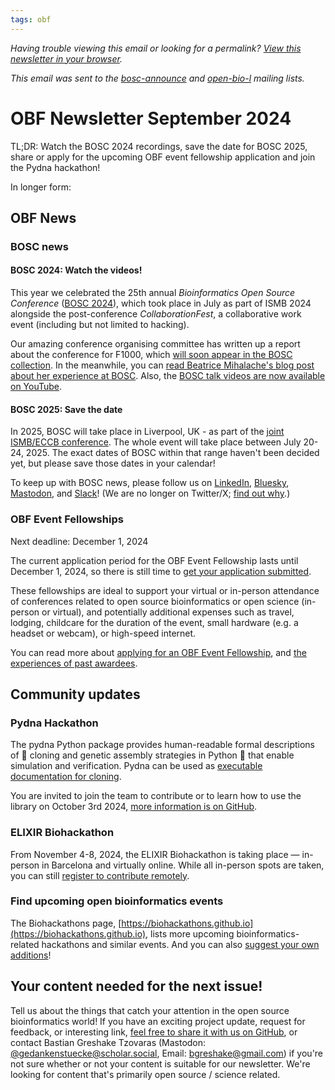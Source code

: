 ```yaml
---
tags: obf
---
```


_Having trouble viewing this email or looking for a permalink? [View this newsletter in your browser](https://github.com/OBF/newsletter/blob/master/newsletters/2024-03.md)._

_This email was sent to the [bosc-announce](https://groups.google.com/g/bosc-announce) and [open-bio-l](http://mailman.open-bio.org/mailman/listinfo/open-bio-l/) mailing lists._

# OBF Newsletter September 2024

TL;DR: Watch the BOSC 2024 recordings, save the date for BOSC 2025, share or apply for the upcoming OBF event fellowship application and join the Pydna hackathon!

In longer form: 

## OBF News

### BOSC news

#### BOSC 2024: Watch the videos!

This year we celebrated the 25th annual _Bioinformatics Open Source Conference_ ([BOSC 2024](https://www.open-bio.org/events/bosc-2024/)), 
which took place in July as part of ISMB 2024 alongside the post-conference _CollaborationFest_, 
a collaborative work event (including but not limited to hacking).

Our amazing conference organising committee has written up a report about the conference for F1000, which [will soon appear in the BOSC collection](https://f1000research.com/collections/bosc). 
In the meanwhile, you can [read Beatrice Mihalache's blog post about her experience at BOSC](https://www.open-bio.org/2024/08/02/my-amazing-bosc-2024-experience/).
Also, the [BOSC talk videos are now available on YouTube](https://www.youtube.com/watch?v=AhTZGLnFmh0&list=PLir-OOQiOhXZUNv8DStG8LC1I9-MoUgMh).

#### BOSC 2025: Save the date

In 2025, BOSC will take place in Liverpool, UK - as part of the [joint ISMB/ECCB conference](https://www.iscb.org/ismbeccb2025/home). 
The whole event will take place between July 20-24, 2025. 
The exact dates of BOSC within that range haven't been decided yet, but please save those dates in your calendar!

To keep up with BOSC news, please follow us on [LinkedIn](https://www.linkedin.com/groups/14344023/), [Bluesky](https://bsky.app/profile/bosc.bsky.social), [Mastodon](https://genomic.social/@BOSC), and [Slack](https://join.slack.com/t/obf-bosc/shared_invite/zt-n5ur1gsj-z2C~69_4lYTFPg5tbWA8Ew)! (We are no longer on Twitter/X; [find out why](https://www.open-bio.org/2023/11/20/leaving-x/).)

### OBF Event Fellowships

Next deadline: December 1, 2024

The current application period for the OBF Event Fellowship lasts until December 1, 2024, so there is still time to [get your application submitted](https://forms.gle/3yLg94G1C9nkZkvq5).

These fellowships are ideal to support your virtual or in-person attendance of conferences related to open source bioinformatics or open science (in-person or virtual), and potentially additional expenses such as travel, lodging, childcare for the duration of the event, small hardware (e.g. a headset or webcam), or high-speed internet.

You can read more about [applying for an OBF Event Fellowship](https://www.open-bio.org/event-awards/#fellowships-applications), and [the experiences of past awardees](https://www.open-bio.org/category/travel-fellowship/event-fellowship/).

## Community updates

### Pydna Hackathon

The pydna Python package provides human-readable formal descriptions of 🧬 cloning and genetic assembly strategies in Python 🐍 that enable simulation and verification. 
Pydna can be used as [executable documentation for cloning](https://en.wikipedia.org/wiki/Literate_programming).

You are invited to join the team to contribute or to learn how to use the library on October 3rd 2024, [more information is on GitHub](https://github.com/BjornFJohansson/pydna/discussions/258).

### ELIXIR Biohackathon

From November 4-8, 2024, the ELIXIR Biohackathon is taking place ­— in-person in Barcelona and virtually online. While all in-person spots are taken, you can still [register to contribute remotely](https://elixir-europe.org/events/biohackathon-europe).

### Find upcoming open bioinformatics events

The Biohackathons page, [https://biohackathons.github.io](https://biohackathons.github.io), lists more upcoming bioinformatics-related hackathons and similar events. And you can also [suggest your own additions](https://github.com/biohackathons/biohackathons.github.io/issues)! 

## Your content needed for the next issue!

Tell us about the things that catch your attention in the open source bioinformatics world! 
If you have an exciting project update, request for feedback, or interesting link, 
[feel free to share it with us on GitHub](https://github.com/OBF/newsletter/issues/42), 
or contact Bastian Greshake Tzovaras (Mastodon: [@gedankenstuecke@scholar.social](https://scholar.social/@gedankenstuecke), Email: [bgreshake@gmail.com](mailto:bgreshake@gmail.com)) if you're not sure whether or not your content is suitable for our newsletter. We're looking for content that's primarily open source / science related.



